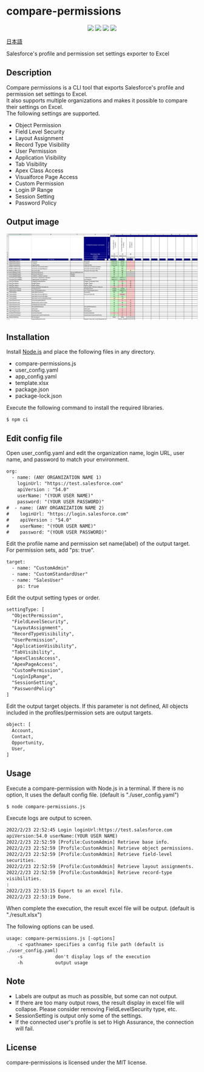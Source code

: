 # compare-permissions
<p align="center">
  <img src="https://img.shields.io/badge/Salesforce-00a1e0.svg">
  <img src="https://img.shields.io/badge/JavaScript-yellow.svg?logo=JavaScript&logoColor=white">
  <img src="https://img.shields.io/badge/NodeJS-339933.svg?logo=Node.js&logoColor=white">
  <img src="https://img.shields.io/badge/license-MIT-blue.svg">
</p>

[日本語](./README-ja.md)  

Salesforce's profile and permission set settings exporter to Excel
## Description
Compare permissions is a CLI tool that exports Salesforce's profile and permission set settings to Excel.  
It also supports multiple organizations and makes it possible to compare their settings on Excel.  
The following settings are supported.

* Object Permission
* Field Level Security
* Layout Assignment
* Record Type Visibility
* User Permission
* Application Visibility
* Tab Visibility
* Apex Class Access
* Visualforce Page Access
* Custom Permission
* Login IP Range
* Session Setting
* Password Policy

## Output image
[<img src="./images/sample.png" width="600">](./images/sample.png)

## Installation
Install [Node.js](https://nodejs.org/) and place the following files in any directory.

* compare-permissions.js
* user_config.yaml
* app_config.yaml
* template.xlsx
* package.json
* package-lock.json

Execute the following command to install the required libraries.
```
$ npm ci
```

## Edit config file
Open user_config.yaml and edit the organization name, login URL, user name, and password to match your environment.
```
org:
  - name: (ANY ORGANIZATION NAME 1)
    loginUrl: "https://test.salesforce.com"
    apiVersion : "54.0"
    userName: "(YOUR USER NAME)"
    password: "(YOUR USER PASSWORD)"
#  - name: (ANY ORGANIZATION NAME 2)
#    loginUrl: "https://login.salesforce.com"
#    apiVersion : "54.0"
#    userName: "(YOUR USER NAME)"
#    password: "(YOUR USER PASSWORD)"
```

Edit the profile name and permission set name(label) of the output target. For permission sets, add "ps: true".
```
target:
  - name: "CustomAdmin"
  - name: "CustomStandardUser"
  - name: "SalesUser"
    ps: true
```

Edit the output setting types or order.
```
settingType: [
  "ObjectPermission",
  "FieldLevelSecurity",
  "LayoutAssignment",
  "RecordTypeVisibility",
  "UserPermission",
  "ApplicationVisibility",
  "TabVisibility",
  "ApexClassAccess",
  "ApexPageAccess",
  "CustomPermission",
  "LoginIpRange",
  "SessionSetting",
  "PasswordPolicy"
]
```

Edit the output target objects. If this parameter is not defined, All objects included in the profiles/permission sets are output targets.
```
object: [
  Account, 
  Contact, 
  Opportunity, 
  User, 
]

```

## Usage

Execute a compare-permission with Node.js in a terminal. If there is no option, It uses the default config file. (default is "./user_config.yaml")
```
$ node compare-permissions.js
```
Execute logs are output to screen.
```
2022/2/23 22:52:45 Login loginUrl:https://test.salesforce.com apiVersion:54.0 userName:(YOUR USER NAME)
2022/2/23 22:52:59 [Profile:CustomAdmin] Retrieve base info.
2022/2/23 22:52:59 [Profile:CustomAdmin] Retrieve object permissions.
2022/2/23 22:52:59 [Profile:CustomAdmin] Retrieve field-level securities.
2022/2/23 22:52:59 [Profile:CustomAdmin] Retrieve layout assignments.
2022/2/23 22:52:59 [Profile:CustomAdmin] Retrieve record-type visibilities.
:
2022/2/23 22:53:15 Export to an excel file.
2022/2/23 22:53:19 Done.
```
When complete the execution, the result excel file will be output. (default is "./result.xlsx")

The following options can be used.
```
usage: compare-permissions.js [-options]
    -c <pathname> specifies a config file path (default is ./user_config.yaml)
    -s            don't display logs of the execution
    -h            output usage
````

## Note
* Labels are output as much as possible, but some can not output.
* If there are too many output rows, the result display in excel file will collapse. Please consider removing FieldLevelSecurity type, etc.
* SessionSetting is output only some of the settings.
* If the connected user's profile is set to High Assurance, the connection will fail.

## License
compare-permissions is licensed under the MIT license.

